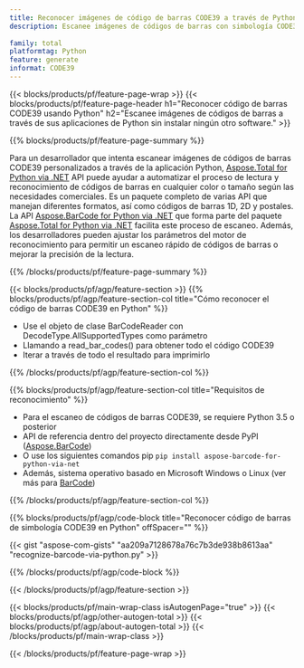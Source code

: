 ```yaml
---
title: Reconocer imágenes de código de barras CODE39 a través de Python
description: Escanee imágenes de códigos de barras con simbología CODE39 usando aplicaciones de Python sin usar ningún otro software. 
 
family: total
platformtag: Python
feature: generate
informat: CODE39
---
```

{{< blocks/products/pf/feature-page-wrap >}}
{{< blocks/products/pf/feature-page-header h1="Reconocer código de barras CODE39 usando Python" h2="Escanee imágenes de códigos de barras a través de sus aplicaciones de Python sin instalar ningún otro software." >}}

{{% blocks/products/pf/feature-page-summary %}}

Para un desarrollador que intenta escanear imágenes de códigos de barras CODE39 personalizados a través de la aplicación Python, [Aspose.Total for Python via .NET](https://products.aspose.com/total/python-net/) API puede ayudar a automatizar el proceso de lectura y reconocimiento de códigos de barras en cualquier color o tamaño según las necesidades comerciales. Es un paquete completo de varias API que manejan diferentes formatos, así como códigos de barras 1D, 2D y postales. La API [Aspose.BarCode for Python via .NET](https://products.aspose.com/barcode/python-net/) que forma parte del paquete [Aspose.Total for Python via .NET](https://products.aspose.com/total/python-net/) facilita este proceso de escaneo. Además, los desarrolladores pueden ajustar los parámetros del motor de reconocimiento para permitir un escaneo rápido de códigos de barras o mejorar la precisión de la lectura.

{{% /blocks/products/pf/feature-page-summary %}}

{{< blocks/products/pf/agp/feature-section >}}
{{% blocks/products/pf/agp/feature-section-col title="Cómo reconocer el código de barras CODE39 en Python" %}}

- Use el objeto de clase BarCodeReader con DecodeType.AllSupportedTypes como parámetro
- Llamando a read_bar_codes() para obtener todo el código CODE39
- Iterar a través de todo el resultado para imprimirlo

{{% /blocks/products/pf/agp/feature-section-col %}}

{{% blocks/products/pf/agp/feature-section-col title="Requisitos de reconocimiento" %}}

- Para el escaneo de códigos de barras CODE39, se requiere Python 3.5 o posterior
- API de referencia dentro del proyecto directamente desde PyPI ([Aspose.BarCode](https://pypi.org/project/aspose-barcode-for-python-via-net/)) 
- O use los siguientes comandos pip ```pip install aspose-barcode-for-python-via-net``` 
- Además, sistema operativo basado en Microsoft Windows o Linux (ver más para [BarCode](https://docs.aspose.com/barcode/python-net/system-requirements/)) 

{{% /blocks/products/pf/agp/feature-section-col %}}

{{% blocks/products/pf/agp/code-block title="Reconocer código de barras de simbología CODE39 en Python" offSpacer="" %}}

{{< gist "aspose-com-gists" "aa209a7128678a76c7b3de938b8613aa" "recognize-barcode-via-python.py" >}}

{{% /blocks/products/pf/agp/code-block %}}

{{< /blocks/products/pf/agp/feature-section >}}

{{< blocks/products/pf/main-wrap-class isAutogenPage="true" >}}
{{< blocks/products/pf/agp/other-autogen-total >}}
{{< blocks/products/pf/agp/about-autogen-total >}}
{{< /blocks/products/pf/main-wrap-class >}}

{{< /blocks/products/pf/feature-page-wrap >}}